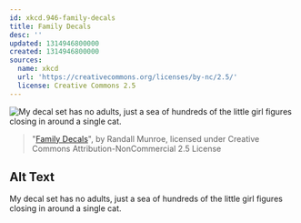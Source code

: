 ```yaml
---
id: xkcd.946-family-decals
title: Family Decals
desc: ''
updated: 1314946800000
created: 1314946800000
sources:
  name: xkcd
  url: 'https://creativecommons.org/licenses/by-nc/2.5/'
  license: Creative Commons 2.5
---
```

![My decal set has no adults, just a sea of hundreds of the little girl figures closing in around a single cat.](https://imgs.xkcd.com/comics/family_decals.png)
> "[Family Decals](https://xkcd.com/946/)", by Randall Munroe, licensed under Creative Commons Attribution-NonCommercial 2.5 License

## Alt Text
My decal set has no adults, just a sea of hundreds of the little girl figures closing in around a single cat.

